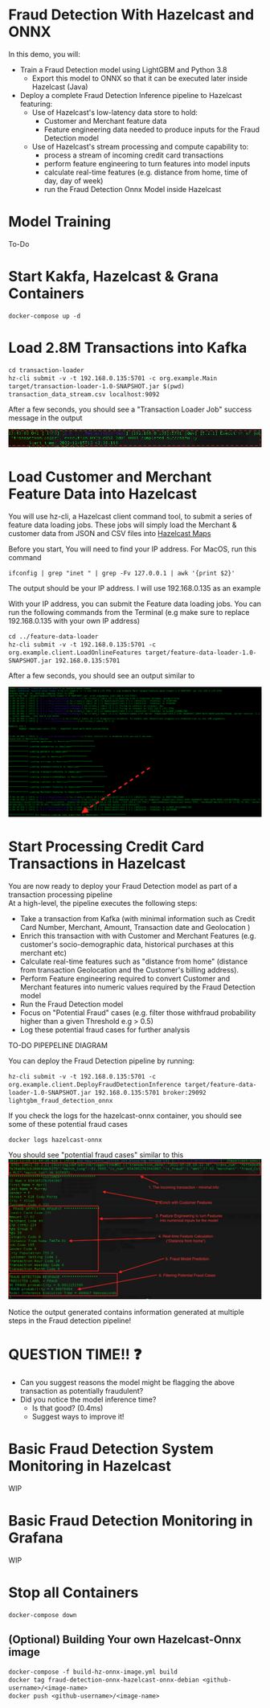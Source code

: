 # Fraud Detection With Hazelcast and ONNX

In this demo, you will:
* Train a Fraud Detection model using LightGBM and Python 3.8  
    * Export this model to ONNX so that it can be executed later inside Hazelcast (Java)
* Deploy a complete Fraud Detection Inference pipeline to Hazelcast featuring:
    * Use of Hazelcast's low-latency data store to hold:
        * Customer and Merchant feature data
        * Feature engineering data needed to produce inputs for the Fraud Detection model
    * Use of Hazelcast's stream processing and compute capability to:
        * process a stream of incoming credit card transactions
        * perform feature engineering to turn features into model inputs
        * calculate real-time features (e.g. distance from home, time of day, day of week)
        * run the Fraud Detection Onnx Model inside Hazelcast

# Model Training

To-Do


# Start Kakfa, Hazelcast & Grana Containers
```
docker-compose up -d
```

# Load 2.8M Transactions into Kafka
```
cd transaction-loader 
hz-cli submit -v -t 192.168.0.135:5701 -c org.example.Main target/transaction-loader-1.0-SNAPSHOT.jar $(pwd) transaction_data_stream.csv localhost:9092
```

After a few seconds, you should see a "Transaction Loader Job" success message in the output

![Transaction Loading Job Success Message](./images/transaction-loader-msg.png)

# Load Customer and Merchant Feature Data into Hazelcast
You will use hz-cli, a Hazelcast client command tool, to submit a series of feature data loading jobs.
These jobs will simply load the Merchant & customer data from JSON and CSV files into [Hazelcast Maps](https://docs.hazelcast.com/hazelcast/5.2/data-structures/map) 

Before you start, You will need to find your IP address.
For MacOS, run this command
```
ifconfig | grep "inet " | grep -Fv 127.0.0.1 | awk '{print $2}' 
```
The output should be your IP address.
I will use 192.168.0.135 as an example

With your IP address, you can submit the Feature data loading jobs. 
You can run the following commands from the Terminal (e.g make sure to replace 192.168.0.135 with your own IP address)
```
cd ../feature-data-loader
hz-cli submit -v -t 192.168.0.135:5701 -c org.example.client.LoadOnlineFeatures target/feature-data-loader-1.0-SNAPSHOT.jar 192.168.0.135:5701
```
After a few seconds, you should see an output similar to

![Feature Loader Success Message](./images/feature-loader-msg.png)

# Start Processing Credit Card Transactions in Hazelcast
You are now ready to deploy your Fraud Detection model as part of a transaction processing pipeline\
At a high-level, the pipeline executes the following steps:
* Take a transaction from Kafka (with minimal information such as Credit Card Number, Merchant, Amount, Transaction date and Geolocation )
* Enrich this transaction with with Customer and Merchant Features (e.g. customer's socio-demographic data, historical purchases at this merchant etc)
* Calculate real-time features such as "distance from home" (distance from transaction Geolocation and the Customer's billing address).
* Perform Feature engineering required to convert Customer and Merchant features into numeric values required by the Fraud Detection model
* Run the Fraud Detection model
* Focus on "Potential Fraud" cases (e.g. filter those withfraud probability higher than a given Threshold e.g > 0.5)
* Log these potential fraud cases for further analysis

TO-DO PIPEPELINE DIAGRAM

You can deploy the Fraud Detection pipeline by running:

```
hz-cli submit -v -t 192.168.0.135:5701 -c org.example.client.DeployFraudDetectionInference target/feature-data-loader-1.0-SNAPSHOT.jar 192.168.0.135:5701 broker:29092 lightgbm_fraud_detection_onnx
```

If you check the logs for the hazelcast-onnx container, you should see some of these potential fraud cases
```
docker logs hazelcast-onnx
```
You should see "potential fraud cases" similar to this\
![Potential Fraud Cases image](./images/potential-fraud-case.png)

Notice the output generated contains information generated at multiple steps in the Fraud detection  pipeline!

# QUESTION TIME!! :question:
* Can you suggest reasons the model might be flagging the above transaction as potentially fraudulent?
* Did you notice the model inference time? 
    * Is that good? (0.4ms) 
    * Suggest ways to improve it!


# Basic Fraud Detection System Monitoring in Hazelcast

WIP

# Basic Fraud Detection Monitoring in Grafana

WIP

# Stop all Containers

```
docker-compose down
```


## (Optional) Building Your own Hazelcast-Onnx image
```
docker-compose -f build-hz-onnx-image.yml build
docker tag fraud-detection-onnx-hazelcast-onnx-debian <github-username>/<image-name>
docker push <github-username>/<image-name> 
```
